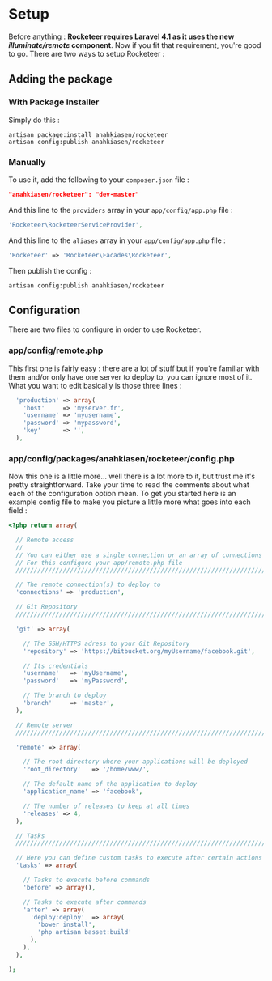 # Setup

Before anything : **Rocketeer requires Laravel 4.1 as it uses the new _illuminate/remote_ component**.
Now if you fit that requirement, you're good to go. There are two ways to setup Rocketeer :

## Adding the package

### With Package Installer

Simply do this :

```
artisan package:install anahkiasen/rocketeer
artisan config:publish anahkiasen/rocketeer
```

### Manually

To use it, add the following to your `composer.json` file :

```json
"anahkiasen/rocketeer": "dev-master"
```

And this line to the `providers` array in your `app/config/app.php` file :

```php
'Rocketeer\RocketeerServiceProvider',
```

And this line to the `aliases` array in your `app/config/app.php` file :

```php
'Rocketeer' => 'Rocketeer\Facades\Rocketeer',
```

Then publish the config :

```
artisan config:publish anahkiasen/rocketeer
```

## Configuration

There are two files to configure in order to use Rocketeer.

### app/config/remote.php

This first one is fairly easy : there are a lot of stuff but if you're familiar with them and/or only have one server to deploy to, you can ignore most of it.
What you want to edit basically is those three lines :

```php
  'production' => array(
    'host'     => 'myserver.fr',
    'username' => 'myusername',
    'password' => 'mypassword',
    'key'      => '',
  ),
```

### app/config/packages/anahkiasen/rocketeer/config.php

Now this one is a little more... well there is a lot more to it, but trust me it's pretty straightforward. Take your time to read the comments about what each of the configuration option mean.
To get you started here is an example config file to make you picture a little more what goes into each field :

```php
<?php return array(

  // Remote access
  //
  // You can either use a single connection or an array of connections
  // For this configure your app/remote.php file
  //////////////////////////////////////////////////////////////////////

  // The remote connection(s) to deploy to
  'connections' => 'production',

  // Git Repository
  //////////////////////////////////////////////////////////////////////

  'git' => array(

    // The SSH/HTTPS adress to your Git Repository
    'repository' => 'https://bitbucket.org/myUsername/facebook.git',

    // Its credentials
    'username'   => 'myUsername',
    'password'   => 'myPassword',

    // The branch to deploy
    'branch'     => 'master',
  ),

  // Remote server
  //////////////////////////////////////////////////////////////////////

  'remote' => array(

    // The root directory where your applications will be deployed
    'root_directory'   => '/home/www/',

    // The default name of the application to deploy
    'application_name' => 'facebook',

    // The number of releases to keep at all times
    'releases' => 4,
  ),

  // Tasks
  //////////////////////////////////////////////////////////////////////

  // Here you can define custom tasks to execute after certain actions
  'tasks' => array(

    // Tasks to execute before commands
    'before' => array(),

    // Tasks to execute after commands
    'after' => array(
      'deploy:deploy'  => array(
        'bower install',
        'php artisan basset:build'
      ),
    ),
  ),

);
```